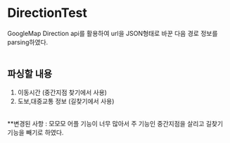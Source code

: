 # DirectionTest


GoogleMap Direction api를 활용하여 url을 JSON형태로 바꾼 다음 경로 정보를 parsing하였다.<br/> 
<br/> 
## 파싱할 내용 ##
1. 이동시간 (중간지점 찾기에서 사용)
2. 도보,대중교통 정보 (길찾기에서 사용)

<br/>  
**변경된 사항 : 모모모 어플 기능이 너무 많아서 주 기능인 중간지점을 살리고 길찾기 기능을 빼기로 하였다.
